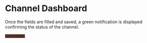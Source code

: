 # Channel Dashboard

Once the fields are filled and saved, a green notification is displayed confirming the status of the channel.

![](../../../.gitbook/assets/image%20%2845%29.png)

